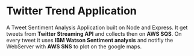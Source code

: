 # Twitter Trend Application
A Tweet Sentiment Analysis Application built on Node and Express. It get
tweets from **Twitter Streaming API** and collects then on **AWS SQS**. On every tweet it uses **IBM Watson Sentiment analysis** and notifiy the WebServer with **AWS SNS** to plot on the google maps.
